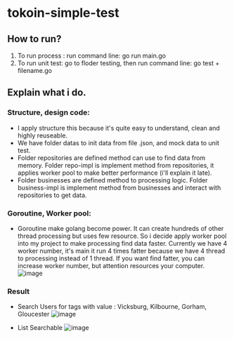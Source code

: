 # tokoin-simple-test

## How to run?
1. To run process : run command line: go run main.go
2. To run unit test: go to floder testing, then run command line: go test + filename.go

## Explain what i do.
### Structure, design code:
* I apply structure this because it's quite easy to understand, clean and highly reuseable.
* We have folder datas to init data from file .json, and mock data to unit test. 
* Folder repositories are defined method can use to find data from memory. Folder repo-impl is implement method from repositories, it applies worker pool to make better performance (i'll explain it late). 
* Folder businesses are defined method to processing logic. Folder business-impl is implement method from businesses and interact with repositories to get data.

### Goroutine, Worker pool:
* Goroutine make golang become power. It can create hundreds of other thread processing but uses few resource. So i decide apply worker pool into my project to make processing find data faster. Currently we have 4 worker number, it's main it run 4 times fatter because we have 4 thread to processing instead of 1 thread. If you want find fatter, you can increase worker number, but attention  resources your computer.
![image](https://user-images.githubusercontent.com/36435846/97753759-e0421100-1b28-11eb-9b57-c491670496a4.png)

### Result
* Search Users for tags with value : Vicksburg, Kilbourne, Gorham, Gloucester
![image](https://user-images.githubusercontent.com/36435846/97755088-24ceac00-1b2b-11eb-959c-5f2f9a7f73b0.png)

* List Searchable
![image](https://user-images.githubusercontent.com/36435846/97755364-9c9cd680-1b2b-11eb-93f7-cfd691695666.png)

